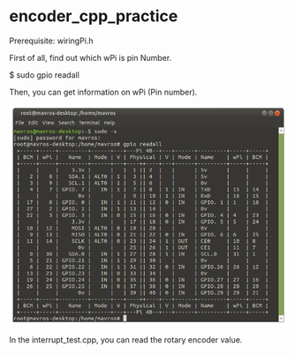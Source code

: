 # encoder_cpp_practice

Prerequisite: wiringPi.h

First of all, find out which wPi is pin Number.

$ sudo gpio readall

Then, you can get information on wPi (Pin number).

<img src="/picture/gpio_readall.png">

In the interrupt_test.cpp, you can read the rotary encoder value.
